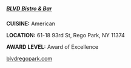 ##### [BLVD Bistro & Bar](//blvdregopark.com)
**CUISINE:** American

**LOCATION:** 61-18 93rd St, Rego Park, NY 11374

**AWARD LEVEL:** Award of Excellence

[blvdregopark.com](//blvdregopark.com)
